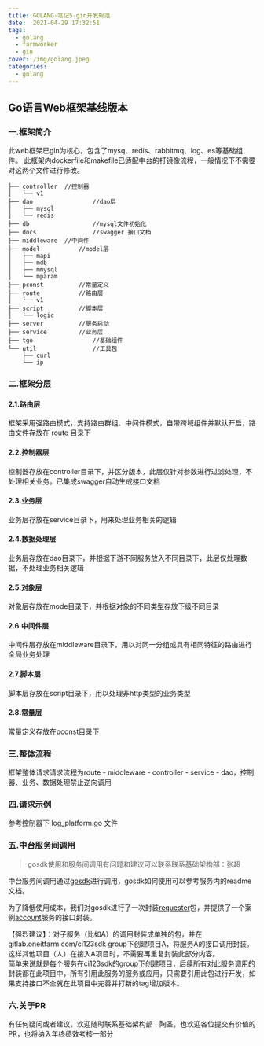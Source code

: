 ```yaml
---
title: GOLANG-笔记5-gin开发规范
date:  2021-04-29 17:32:51
tags: 
  - golang
  - farmworker
  - gin
cover: /img/golang.jpeg
categories:
  - golang
---
```

## Go语言Web框架基线版本

### 一.框架简介

此web框架已gin为核心，包含了mysq、redis、rabbitmq、log、es等基础组件。
此框架内dockerfile和makefile已适配中台的打镜像流程，一般情况下不需要对这两个文件进行修改。

~~~tree
├── controller 	//控制器
│   └── v1
├── dao 				//dao层
│   ├── mysql
│   └── redis
├── db 					//mysql文件初始化
├── docs 				//swagger 接口文档
├── middleware 	//中间件
├── model 			//model层
│   ├── mapi
│   ├── mdb
│   ├── mmysql
│   └── mparam
├── pconst 			//常量定义
├── route 			//路由层
│   └── v1
├── script 			//脚本层
│   └── logic
├── server 			//服务启动
├── service 		//业务层
├── tgo 				//基础组件
└── util 				//工具包
    ├── curl
    └── ip
~~~



### 二.框架分层

#### 2.1.路由层

框架采用强路由模式，支持路由群组、中间件模式，自带跨域组件并默认开启，路由文件存放在 route 目录下

#### 2.2.控制器层

控制器存放在controller目录下，并区分版本，此层仅针对参数进行过滤处理，不处理相关业务。已集成swagger自动生成接口文档

#### 2.3.业务层

业务层存放在service目录下，用来处理业务相关的逻辑

#### 2.4.数据处理层

业务层存放在dao目录下，并根据下游不同服务放入不同目录下，此层仅处理数据，不处理业务相关逻辑

#### 2.5.对象层

对象层存放在mode目录下，并根据对象的不同类型存放下级不同目录

#### 2.6.中间件层

中间件层存放在middleware目录下，用以对同一分组或具有相同特征的路由进行全局业务处理

#### 2.7.脚本层

脚本层存放在script目录下，用以处理非http类型的业务类型

#### 2.8.常量层

常量定义存放在pconst目录下

### 三.整体流程

框架整体请求请求流程为route - middleware - controller - service - dao，控制器、业务、数据处理禁止逆向调用

### 四.请求示例

参考控制器下 log_platform.go 文件

### 五.中台服务间调用
> gosdk使用和服务间调用有问题和建议可以联系联系基础架构部：张超

中台服务间调用通过[gosdk](https://gitlab.oneitfarm.com/bifrost/gosdk)进行调用，gosdk如何使用可以参考服务内的readme文档。 

为了降低使用成本，我们对gosdk进行了一次封装[requester](https://gitlab.oneitfarm.com/ci123sdk/requester)包，并提供了一个案例[account](https://gitlab.oneitfarm.com/ci123sdk/account)服务的接口封装。

【强烈建议】：对子服务（比如A）的调用封装成单独的包，并在gitlab.oneitfarm.com/ci123sdk group下创建项目A，将服务A的接口调用封装。这样其他项目（人）在接入A项目时，不需要再重复封装此部分内容。  
简单来说就是每个服务在ci123sdk的group下创建项目，后续所有对此服务调用的封装都在此项目中，所有引用此服务的服务或应用，只需要引用此包进行开发，如果支持接口不全就在此项目中完善并打新的tag增加版本。

### 六.关于PR
有任何疑问或者建议，欢迎随时联系基础架构部：陶圣，也欢迎各位提交有价值的PR，也将纳入年终绩效考核一部分
